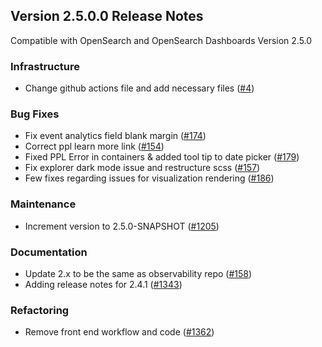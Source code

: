 ## Version 2.5.0.0 Release Notes

Compatible with OpenSearch and OpenSearch Dashboards Version 2.5.0

### Infrastructure

- Change github actions file and add necessary files ([#4](https://github.com/opensearch-project/dashboards-observability/pull/4))

### Bug Fixes

- Fix event analytics field blank margin ([#174](https://github.com/opensearch-project/dashboards-observability/pull/174))
- Correct ppl learn more link ([#154](https://github.com/opensearch-project/dashboards-observability/pull/154))
- Fixed PPL Error in containers & added tool tip to date picker ([#179](https://github.com/opensearch-project/dashboards-observability/pull/179))
- Fix explorer dark mode issue and restructure scss ([#157](https://github.com/opensearch-project/dashboards-observability/pull/157))
- Few fixes regarding issues for visualization rendering ([#186](https://github.com/opensearch-project/dashboards-observability/pull/186))

### Maintenance

- Increment version to 2.5.0-SNAPSHOT ([#1205](https://github.com/opensearch-project/observability/pull/1205))

### Documentation 

- Update 2.x to be the same as observability repo ([#158](https://github.com/opensearch-project/dashboards-observability/pull/158))
- Adding release notes for 2.4.1 ([#1343](https://github.com/opensearch-project/observability/pull/1343))

### Refactoring

- Remove front end workflow and code ([#1362](https://github.com/opensearch-project/observability/pull/1362))
